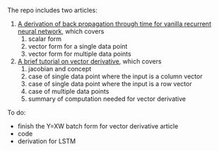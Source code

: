 The repo includes two articles:
1. [A derivation of back propagation through time for vanilla recurrent neural network](bptt/bptt.pdf), which covers
   1. scalar form
   2. vector form for a single data point
   3. vector form for multiple data points 
2. [A brief tutorial on vector derivative](vector_derivative/vectorDerivative.pdf), which covers
   1. jacobian and concept
   2. case of single data point where the input is a column vector
   3. case of single data point where the input is a row vector
   4. case of multiple data points 
   5. summary of computation needed for vector derivative

To do:
- finish the Y=XW batch form for vector derivative article
- code
- derivation for LSTM